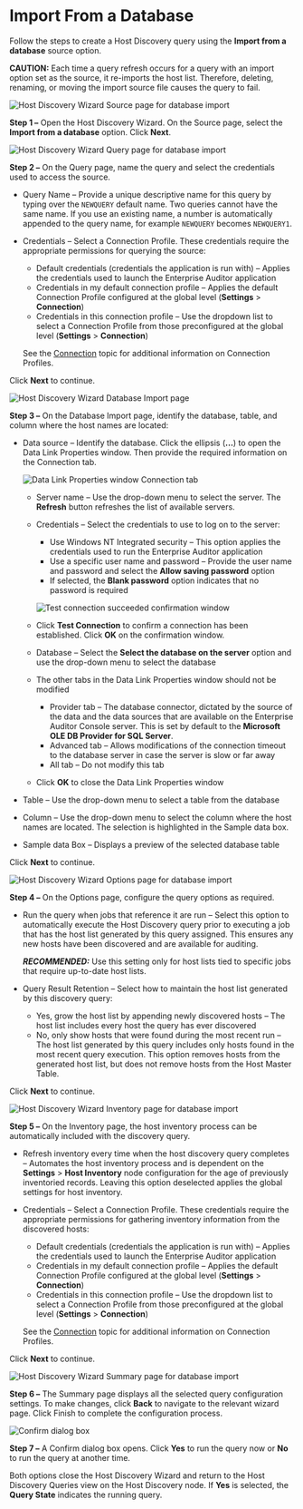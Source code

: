 # Import From a Database

Follow the steps to create a Host Discovery query using the **Import from a database** source
option.

**CAUTION:** Each time a query refresh occurs for a query with an import option set as the source,
it re-imports the host list. Therefore, deleting, renaming, or moving the import source file causes
the query to fail.

![Host Discovery Wizard Source page for database import](/img/product_docs/accessanalyzer/11.6/accessanalyzer/admin/hostdiscovery/wizard/source.webp)

**Step 1 –** Open the Host Discovery Wizard. On the Source page, select the **Import from a
database** option. Click **Next**.

![Host Discovery Wizard Query page for database import](/img/product_docs/accessanalyzer/11.6/accessanalyzer/admin/datacollector/nis/query.webp)

**Step 2 –** On the Query page, name the query and select the credentials used to access the source.

- Query Name – Provide a unique descriptive name for this query by typing over the `NEWQUERY`
  default name. Two queries cannot have the same name. If you use an existing name, a number is
  automatically appended to the query name, for example `NEWQUERY` becomes `NEWQUERY1`.
- Credentials – Select a Connection Profile. These credentials require the appropriate permissions
  for querying the source:

    - Default credentials (credentials the application is run with) – Applies the credentials used
      to launch the Enterprise Auditor application
    - Credentials in my default connection profile – Applies the default Connection Profile
      configured at the global level (**Settings** > **Connection**)
    - Credentials in this connection profile – Use the dropdown list to select a Connection Profile
      from those preconfigured at the global level (**Settings** > **Connection**)

    See the
    [Connection](/docs/accessanalyzer/11.6/admin/settings/connection/overview.md)
    topic for additional information on Connection Profiles.

Click **Next** to continue.

![Host Discovery Wizard Database Import page](/img/product_docs/accessanalyzer/11.6/accessanalyzer/admin/hostdiscovery/wizard/databaseimport.webp)

**Step 3 –** On the Database Import page, identify the database, table, and column where the host
names are located:

- Data source – Identify the database. Click the ellipsis (**…**) to open the Data Link Properties
  window. Then provide the required information on the Connection tab.

    ![Data Link Properties window Connection tab](/img/product_docs/accessanalyzer/11.6/accessanalyzer/admin/hostdiscovery/wizard/datalinkproperties.webp)

    - Server name – Use the drop-down menu to select the server. The **Refresh** button refreshes
      the list of available servers.
    - Credentials – Select the credentials to use to log on to the server:

        - Use Windows NT Integrated security – This option applies the credentials used to run the
          Enterprise Auditor application
        - Use a specific user name and password – Provide the user name and password and select the
          **Allow saving password** option
        - If selected, the **Blank password** option indicates that no password is required

        ![Test connection succeeded confirmation window](/img/product_docs/accessanalyzer/11.6/accessanalyzer/admin/hostdiscovery/wizard/datalinkpropertiestestconnection.webp)

    - Click **Test Connection** to confirm a connection has been established. Click **OK** on the
      confirmation window.
    - Database – Select the **Select the database on the server** option and use the drop-down menu
      to select the database
    - The other tabs in the Data Link Properties window should not be modified

        - Provider tab – The database connector, dictated by the source of the data and the data
          sources that are available on the Enterprise Auditor Console server. This is set by
          default to the **Microsoft OLE DB Provider for SQL Server**.
        - Advanced tab – Allows modifications of the connection timeout to the database server in
          case the server is slow or far away
        - All tab – Do not modify this tab

    - Click **OK** to close the Data Link Properties window

- Table – Use the drop-down menu to select a table from the database
- Column – Use the drop-down menu to select the column where the host names are located. The
  selection is highlighted in the Sample data box.
- Sample data Box – Displays a preview of the selected database table

Click **Next** to continue.

![Host Discovery Wizard Options page for database import](/img/product_docs/accessanalyzer/11.6/accessanalyzer/install/application/options.webp)

**Step 4 –** On the Options page, configure the query options as required.

- Run the query when jobs that reference it are run – Select this option to automatically execute
  the Host Discovery query prior to executing a job that has the host list generated by this query
  assigned. This ensures any new hosts have been discovered and are available for auditing.

    **_RECOMMENDED:_** Use this setting only for host lists tied to specific jobs that require
    up-to-date host lists.

- Query Result Retention – Select how to maintain the host list generated by this discovery query:

    - Yes, grow the host list by appending newly discovered hosts – The host list includes every
      host the query has ever discovered
    - No, only show hosts that were found during the most recent run – The host list generated by
      this query includes only hosts found in the most recent query execution. This option removes
      hosts from the generated host list, but does not remove hosts from the Host Master Table.

Click **Next** to continue.

![Host Discovery Wizard Inventory page for database import](/img/product_docs/accessanalyzer/11.6/accessanalyzer/admin/hostdiscovery/wizard/inventory.webp)

**Step 5 –** On the Inventory page, the host inventory process can be automatically included with
the discovery query.

- Refresh inventory every time when the host discovery query completes – Automates the host
  inventory process and is dependent on the **Settings** > **Host Inventory** node configuration for
  the age of previously inventoried records. Leaving this option deselected applies the global
  settings for host inventory.
- Credentials – Select a Connection Profile. These credentials require the appropriate permissions
  for gathering inventory information from the discovered hosts:

    - Default credentials (credentials the application is run with) – Applies the credentials used
      to launch the Enterprise Auditor application
    - Credentials in my default connection profile – Applies the default Connection Profile
      configured at the global level (**Settings** > **Connection**)
    - Credentials in this connection profile – Use the dropdown list to select a Connection Profile
      from those preconfigured at the global level (**Settings** > **Connection**)

    See the
    [Connection](/docs/accessanalyzer/11.6/admin/settings/connection/overview.md)
    topic for additional information on Connection Profiles.

Click **Next** to continue.

![Host Discovery Wizard Summary page for database import](/img/product_docs/accessanalyzer/11.6/accessanalyzer/admin/datacollector/adinventory/summary.webp)

**Step 6 –** The Summary page displays all the selected query configuration settings. To make
changes, click **Back** to navigate to the relevant wizard page. Click Finish to complete the
configuration process.

![Confirm dialog box](/img/product_docs/accessanalyzer/11.6/accessanalyzer/admin/hostdiscovery/wizard/wizardconfirmdialog.webp)

**Step 7 –** A Confirm dialog box opens. Click **Yes** to run the query now or **No** to run the
query at another time.

Both options close the Host Discovery Wizard and return to the Host Discovery Queries view on the
Host Discovery node. If **Yes** is selected, the **Query State** indicates the running query.

